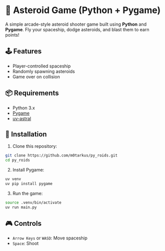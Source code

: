 # 🚀 Asteroid Game (Python + Pygame)

A simple arcade-style asteroid shooter game built using **Python** and **Pygame**. Fly your spaceship, dodge asteroids, and blast them to earn points!

## 🕹️ Features

* Player-controlled spaceship
* Randomly spawning asteroids
* Game over on collision

## 📦 Requirements

* Python 3.x
* [Pygame](https://www.pygame.org/)
* [uv-astral](https://docs.astral.sh/uv/)

## 🔧 Installation

1. Clone this repository:

```bash
git clone https://github.com/m0tarkus/py_roids.git
cd py_roids
```

2. Install Pygame:

```bash
uv venv
uv pip install pygame
```

3. Run the game:

```bash
source .venv/bin/activate
uv run main.py
```

## 🎮 Controls

* `Arrow Keys` or `WASD`: Move spaceship
* `Space`: Shoot
